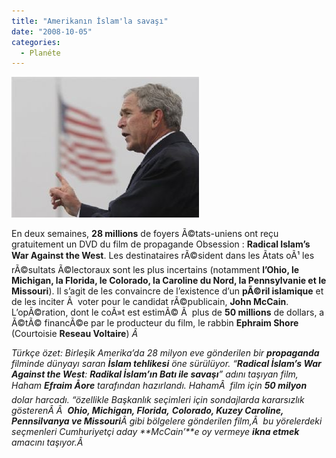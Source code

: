 ```yaml
---
title: "Amerikanın İslam'la savaşı"
date: "2008-10-05"
categories: 
  - Planéte
---
```


[![6711d56e-7529-444e-87b9-34720b8ab565.jpg](../uploads/2008/10/6711d56e-7529-444e-87b9-34720b8ab565.jpg)](../uploads/2008/10/6711d56e-7529-444e-87b9-34720b8ab565.jpg "6711d56e-7529-444e-87b9-34720b8ab565.jpg")

En deux semaines, **28 millions** de foyers Ã©tats-uniens ont reçu gratuitement un DVD du film de propagande Obsession : **Radical Islam’s War Against the West**. Les destinataires rÃ©sident dans les Ãtats oÃ¹ les rÃ©sultats Ã©lectoraux sont les plus incertains (notamment **l’Ohio, le Michigan, la Florida, le Colorado, la Caroline du Nord, la Pennsylvanie et le Missouri**). Il s’agit de les convaincre de l’existence d’un **pÃ©ril islamique** et de les inciter Ã  voter pour le candidat rÃ©publicain, **John McCain**. L’opÃ©ration, dont le coÃ»t est estimÃ© Ã  plus de **50 millions** de dollars, a Ã©tÃ© financÃ©e par le producteur du film, le rabbin **Ephraim Shore** (Courtoisie **Reseau Voltaire**) _Â_ 

_Türkçe özet: Birleşik Amerika’da 28 milyon eve gönderilen bir **propaganda** filminde dünyayı saran **İslam tehlikesi** öne sürülüyor. “**Radical İslam’s War Against the West**: **Radikal İslam’ın Batı ile savaşı**” adını taşıyan film, Haham **Efraim Åore** tarafından hazırlandı. HahamÂ  film için **50 milyon** dolar harcadı. “özellikle Başkanlık seçimleri için sondajlarda kararsızlık gösterenÂ Â  **Ohio, Michigan, Florida,**_ _**Colorado, Kuzey Caroline, Pennsilvanya ve Missouri**Â gibi bölgelere gönderilen film,Â  bu yörelerdeki seçmenleri Cumhuriyetçi aday **McCain’**e oy vermeye **ikna etmek** amacını taşıyor.Â_
